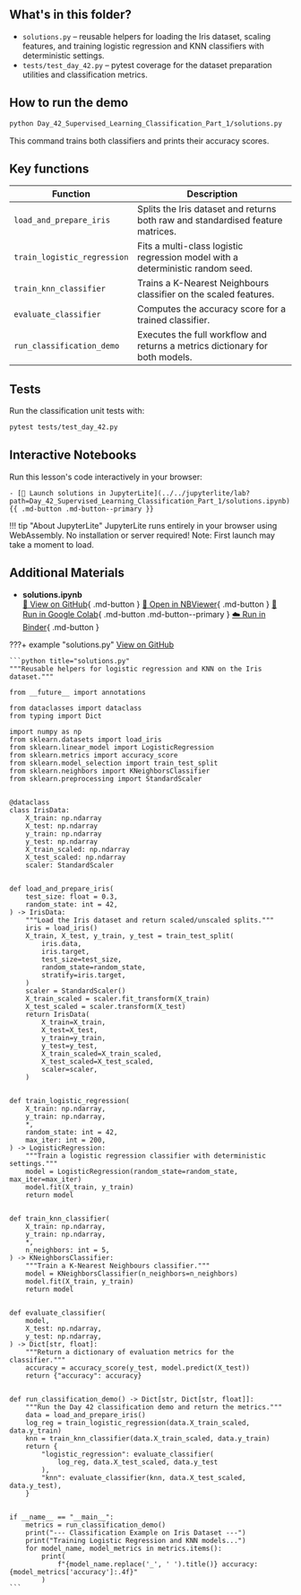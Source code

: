 ## What's in this folder?

- `solutions.py` – reusable helpers for loading the Iris dataset, scaling features, and training logistic regression and KNN classifiers with deterministic settings.
- `tests/test_day_42.py` – pytest coverage for the dataset preparation utilities and classification metrics.

## How to run the demo

```bash
python Day_42_Supervised_Learning_Classification_Part_1/solutions.py
```

This command trains both classifiers and prints their accuracy scores.

## Key functions

| Function | Description |
| --- | --- |
| `load_and_prepare_iris` | Splits the Iris dataset and returns both raw and standardised feature matrices. |
| `train_logistic_regression` | Fits a multi-class logistic regression model with a deterministic random seed. |
| `train_knn_classifier` | Trains a K-Nearest Neighbours classifier on the scaled features. |
| `evaluate_classifier` | Computes the accuracy score for a trained classifier. |
| `run_classification_demo` | Executes the full workflow and returns a metrics dictionary for both models. |

## Tests

Run the classification unit tests with:

```bash
pytest tests/test_day_42.py
```



## Interactive Notebooks

Run this lesson's code interactively in your browser:

    - [🚀 Launch solutions in JupyterLite](../../jupyterlite/lab?path=Day_42_Supervised_Learning_Classification_Part_1/solutions.ipynb){{ .md-button .md-button--primary }}

!!! tip "About JupyterLite"
    JupyterLite runs entirely in your browser using WebAssembly. No installation or server required! Note: First launch may take a moment to load.
## Additional Materials

- **solutions.ipynb**  
  [📁 View on GitHub](https://github.com/saint2706/Coding-For-MBA/blob/main/Day_42_Supervised_Learning_Classification_Part_1/solutions.ipynb){ .md-button } 
  [📓 Open in NBViewer](https://nbviewer.org/github/saint2706/Coding-For-MBA/blob/main/Day_42_Supervised_Learning_Classification_Part_1/solutions.ipynb){ .md-button } 
  [🚀 Run in Google Colab](https://colab.research.google.com/github/saint2706/Coding-For-MBA/blob/main/Day_42_Supervised_Learning_Classification_Part_1/solutions.ipynb){ .md-button .md-button--primary } 
  [☁️ Run in Binder](https://mybinder.org/v2/gh/saint2706/Coding-For-MBA/main?filepath=Day_42_Supervised_Learning_Classification_Part_1/solutions.ipynb){ .md-button }

???+ example "solutions.py"
    [View on GitHub](https://github.com/saint2706/Coding-For-MBA/blob/main/Day_42_Supervised_Learning_Classification_Part_1/solutions.py)

    ```python title="solutions.py"
    """Reusable helpers for logistic regression and KNN on the Iris dataset."""

    from __future__ import annotations

    from dataclasses import dataclass
    from typing import Dict

    import numpy as np
    from sklearn.datasets import load_iris
    from sklearn.linear_model import LogisticRegression
    from sklearn.metrics import accuracy_score
    from sklearn.model_selection import train_test_split
    from sklearn.neighbors import KNeighborsClassifier
    from sklearn.preprocessing import StandardScaler


    @dataclass
    class IrisData:
        X_train: np.ndarray
        X_test: np.ndarray
        y_train: np.ndarray
        y_test: np.ndarray
        X_train_scaled: np.ndarray
        X_test_scaled: np.ndarray
        scaler: StandardScaler


    def load_and_prepare_iris(
        test_size: float = 0.3,
        random_state: int = 42,
    ) -> IrisData:
        """Load the Iris dataset and return scaled/unscaled splits."""
        iris = load_iris()
        X_train, X_test, y_train, y_test = train_test_split(
            iris.data,
            iris.target,
            test_size=test_size,
            random_state=random_state,
            stratify=iris.target,
        )
        scaler = StandardScaler()
        X_train_scaled = scaler.fit_transform(X_train)
        X_test_scaled = scaler.transform(X_test)
        return IrisData(
            X_train=X_train,
            X_test=X_test,
            y_train=y_train,
            y_test=y_test,
            X_train_scaled=X_train_scaled,
            X_test_scaled=X_test_scaled,
            scaler=scaler,
        )


    def train_logistic_regression(
        X_train: np.ndarray,
        y_train: np.ndarray,
        *,
        random_state: int = 42,
        max_iter: int = 200,
    ) -> LogisticRegression:
        """Train a logistic regression classifier with deterministic settings."""
        model = LogisticRegression(random_state=random_state, max_iter=max_iter)
        model.fit(X_train, y_train)
        return model


    def train_knn_classifier(
        X_train: np.ndarray,
        y_train: np.ndarray,
        *,
        n_neighbors: int = 5,
    ) -> KNeighborsClassifier:
        """Train a K-Nearest Neighbours classifier."""
        model = KNeighborsClassifier(n_neighbors=n_neighbors)
        model.fit(X_train, y_train)
        return model


    def evaluate_classifier(
        model,
        X_test: np.ndarray,
        y_test: np.ndarray,
    ) -> Dict[str, float]:
        """Return a dictionary of evaluation metrics for the classifier."""
        accuracy = accuracy_score(y_test, model.predict(X_test))
        return {"accuracy": accuracy}


    def run_classification_demo() -> Dict[str, Dict[str, float]]:
        """Run the Day 42 classification demo and return the metrics."""
        data = load_and_prepare_iris()
        log_reg = train_logistic_regression(data.X_train_scaled, data.y_train)
        knn = train_knn_classifier(data.X_train_scaled, data.y_train)
        return {
            "logistic_regression": evaluate_classifier(
                log_reg, data.X_test_scaled, data.y_test
            ),
            "knn": evaluate_classifier(knn, data.X_test_scaled, data.y_test),
        }


    if __name__ == "__main__":
        metrics = run_classification_demo()
        print("--- Classification Example on Iris Dataset ---")
        print("Training Logistic Regression and KNN models...")
        for model_name, model_metrics in metrics.items():
            print(
                f"{model_name.replace('_', ' ').title()} accuracy: {model_metrics['accuracy']:.4f}"
            )
    ```
